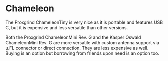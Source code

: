 # Chameleon

The Proxgrind ChameleonTiny is very nice as it is portable and features USB C, but it is expensive and less versatile than other versions.

Both the Proxgrind ChameleonMini Rev. G and the Kasper Oswald ChameleonMini Rev. G are more versatile with custom antenna support via u.FL connector or direct connection. They are less expensive as well. Buying is an option but borrowing from friends upon need is an option too.
